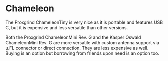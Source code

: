 # Chameleon

The Proxgrind ChameleonTiny is very nice as it is portable and features USB C, but it is expensive and less versatile than other versions.

Both the Proxgrind ChameleonMini Rev. G and the Kasper Oswald ChameleonMini Rev. G are more versatile with custom antenna support via u.FL connector or direct connection. They are less expensive as well. Buying is an option but borrowing from friends upon need is an option too.
